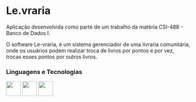 # Le.vraria

Aplicação desenvolvida como parte de um trabalho da matéria CSI-488 - Banco de Dados I.

O software Le-vraria, é um sistema gerenciador de uma livraria comunitária, onde os usuários podem realizar troca de livros por pontos e por vez, trocas esses pontos por outros livros.

### Linguagens e Tecnologias

<img src="https://cdn.jsdelivr.net/gh/devicons/devicon/icons/python/python-original.svg" width="40" height="40"/>  <img src="https://cdn.jsdelivr.net/gh/devicons/devicon/icons/postgresql/postgresql-original.svg" width="40" height="40"/>  <img src="https://cdn.jsdelivr.net/gh/devicons/devicon/icons/vscode/vscode-original.svg" width="40" height="40"/>
          
          
          

